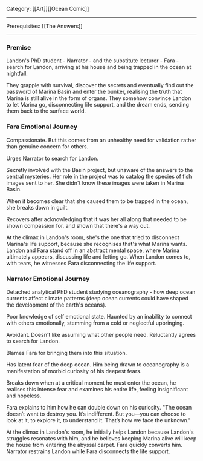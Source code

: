 Category: [[Art]][[Ocean Comic]]
___
Prerequisites: [[The Answers]]
___
### Premise
Landon's PhD student - Narrator - and the substitute lecturer - Fara - search for Landon, arriving at his house and being trapped in the ocean at nightfall. 

They grapple with survival, discover the secrets and eventually find out the password of Marina Basin and enter the bunker, realising the truth that Marina is still alive in the form of organs. They somehow convince Landon to let Marina go, disconnecting life support, and the dream ends, sending them back to the surface world. 

### Fara Emotional Journey
Compassionate. But this comes from an unhealthy need for validation rather than genuine concern for others. 

Urges Narrator to search for Landon. 

Secretly involved with the Basin project, but unaware of the answers to the central mysteries. Her role in the project was to catalog the species of fish images sent to her. She didn't know these images were taken in Marina Basin. 

When it becomes clear that she caused them to be trapped in the ocean, she breaks down in guilt. 

Recovers after acknowledging that it was her all along that needed to be shown compassion for, and shown that there's a way out. 

At the climax in Landon's room, she's the one that tried to disconnect Marina's life support, because she recognises that's what Marina wants. Landon and Fara stand off in an abstract mental space, where Marina ultimately appears, discussing life and letting go. When Landon comes to, with tears, he witnesses Fara disconnecting the life support. 
### Narrator Emotional Journey
Detached analytical PhD student studying oceanography - how deep ocean currents affect climate patterns (deep ocean currents could have shaped the development of the earth's oceans). 

Poor knowledge of self emotional state. Haunted by an inability to connect with others emotionally, stemming from a cold or neglectful upbringing. 

Avoidant. Doesn't like assuming what other people need. Reluctantly agrees to search for Landon. 

Blames Fara for bringing them into this situation. 

Has latent fear of the deep ocean. Him being drawn to oceanography is a manifestation of morbid curiosity of his deepest fears. 

Breaks down when at a critical moment he must enter the ocean, he realises this intense fear and examines his entire life, feeling insignificant and hopeless. 

Fara explains to him how he can double down on his curiosity. "The ocean doesn’t want to destroy you. It’s indifferent. But you—you can choose to look at it, to explore it, to understand it. That’s how we face the unknown." 

At the climax in Landon's room, he initially helps Landon because Landon's struggles resonates with him, and he believes keeping Marina alive will keep the house from entering the abyssal carpet. Fara quickly converts him. Narrator restrains Landon while Fara disconnects the life support. 